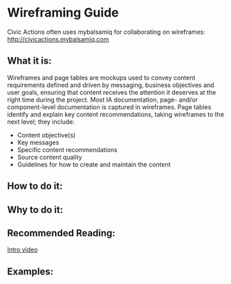 # Wireframing Guide

Civic Actions often uses mybalsamiq for collaborating on wireframes: <http://civicactions.mybalsamiq.com>

## What it is:

Wireframes and page tables are mockups used to convey content requirements defined and driven by messaging, business objectives and user goals, ensuring that content receives the attention it deserves at the right time during the project. Most IA documentation, page- and/or component-level documentation is captured in wireframes. Page tables identify and explain key content recommendations, taking wireframes to the next level; they include:

* Content objective(s)
* Key messages
* Specific content recommendations
* Source content quality
* Guidelines for how to create and maintain the content

## How to do it:

## Why to do it:

## Recommended Reading:

[Intro video](https://www.youtube.com/watch?v=VPzsMdqZKFE)

## Examples:
